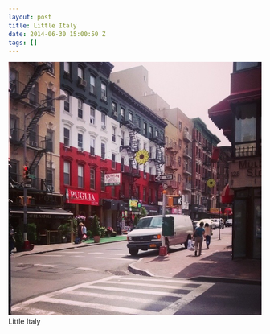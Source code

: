 ```yaml
---
layout: post
title: Little Italy
date: 2014-06-30 15:00:50 Z
tags: []
---
```

![](/media/2014/06/90356617784.jpg)
Little Italy
